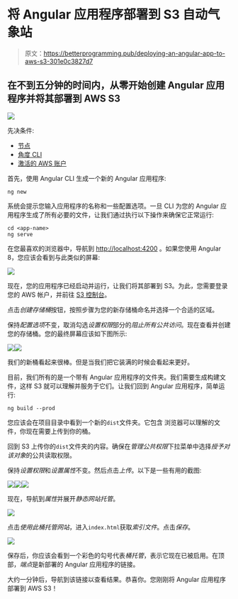 # 将 Angular 应用程序部署到 S3 自动气象站

> 原文：<https://betterprogramming.pub/deploying-an-angular-app-to-aws-s3-301e0c3827d7>

## 在不到五分钟的时间内，从零开始创建 Angular 应用程序并将其部署到 AWS S3

![](img/6b61652a51537e862e7d62694df563cf.png)

先决条件:

*   [节点](https://nodejs.org/en/)
*   [角度 CLI](https://angular.io/cli)
*   [激活的 AWS 账户](https://aws.amazon.com/premiumsupport/knowledge-center/create-and-activate-aws-account/)

首先，使用 Angular CLI 生成一个新的 Angular 应用程序:

```
ng new
```

系统会提示您输入应用程序的名称和一些配置选项。一旦 CLI 为您的 Angular 应用程序生成了所有必要的文件，让我们通过执行以下操作来确保它正常运行:

```
cd <app-name>
ng serve
```

在您最喜欢的浏览器中，导航到 [http://localhost:4200](http://localhost:4200) 。如果您使用 Angular 8，您应该会看到与此类似的屏幕:

![](img/a4d9b0d396f6c9ef0010b3ca52bb49dd.png)

现在，您的应用程序已经启动并运行，让我们将其部署到 S3。为此，您需要登录您的 AWS 帐户，并前往 [S3 控制台](https://s3.console.aws.amazon.com/)。

点击*创建存储桶*按钮，按照步骤为您的新存储桶命名并选择一个合适的区域。

保持*配置选项*不变，取消勾选*设置权限*部分的*阻止所有公共访问*。现在查看并创建您的存储桶。您的最终屏幕应该如下图所示:

![](img/dcb526b56c460d74f42631fee3d69ec0.png)![](img/edcd231f98b00ebfe0fc11701114455d.png)

我们的新桶看起来很棒。但是当我们把它装满的时候会看起来更好。

目前，我们所有的是一个带有 Angular 应用程序的文件夹。我们需要生成构建文件，这样 S3 就可以理解并服务于它们。让我们回到 Angular 应用程序，简单运行:

```
ng build --prod
```

您应该会在项目目录中看到一个新的`dist`文件夹。它包含
浏览器可以理解的文件，你现在需要上传到你的桶。

回到 S3 上传你的`dist`文件夹的内容。确保在*管理公共权限*下拉菜单中选择*授予对该对象*的公共读取权限。

保持*设置权限*和*设置属性*不变。然后点击*上传*。以下是一些有用的截图:

![](img/8eafeb8ff97bd469a20464ca778e7d5c.png)![](img/f354cded341e4c7a979f3bdcb18da594.png)![](img/e28dfde1dfe2212365a9e6c8bf162c3b.png)

现在，导航到*属性*并展开*静态网站托管*。

![](img/6d623ace40ab0007f81116228d0cdf12.png)

点击*使用此桶托管网站*，进入`index.html`获取*索引文件*。点击*保存*。

![](img/4cdd7ce3687d837d5bfbc45e2e664d94.png)

保存后，你应该会看到一个彩色的勾号代表*桶托管*，表示它现在已被启用。在顶部，*端点*是新部署的 Angular 应用程序的链接。

大约一分钟后，导航到该链接以查看结果。恭喜你。您刚刚将 Angular 应用程序部署到 AWS S3！